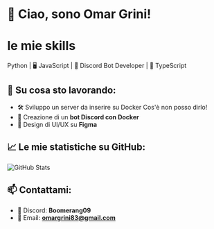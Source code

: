# 👋 Ciao, sono Omar Grini!
# le mie skills
Python | 🖥️ JavaScript | 🤖 Discord Bot Developer | 🚀 TypeScript

## 🚀 Su cosa sto lavorando:
- 🛠️ Sviluppo un server da inserire su Docker Cos'è non posso dirlo!
- 🤖 Creazione di un **bot Discord con Docker**
- 🎨 Design di UI/UX su **Figma**

## 📈 Le mie statistiche su GitHub:
![GitHub Stats](https://github-readme-stats.vercel.app/api?username=TUO_USERNAME&show_icons=true&theme=radical)

## 📫 Contattami:
- 💬 Discord: **Boomerang09**
- 📧 Email: **omargrini83@gmail.com**

